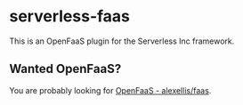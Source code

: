 # serverless-faas

This is an OpenFaaS plugin for the Serverless Inc framework.

## Wanted OpenFaaS?

You are probably looking for [OpenFaaS - alexellis/faas](https://github.com/alexellis/faas).

